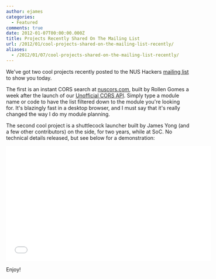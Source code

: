 ```yaml
---
author: ejames
categories:
  - Featured
comments: true
date: 2012-01-07T00:00:00.000Z
title: Projects Recently Shared On The Mailing List
url: /2012/01/cool-projects-shared-on-the-mailing-list-recently/
aliases:
  - /2012/01/07/cool-projects-shared-on-the-mailing-list-recently/
---
```


We've got two cool projects recently posted to the NUS Hackers <a href="https://groups.google.com/forum/#!forum/nushackers">mailing list</a> to show you today.

The first is an instant CORS search at <a href="//nuscors.com/">nuscors.com</a>, built by Rollen Gomes a week after the launch of our <a href="//api.nushackers.org/">Unofficial CORS API</a>. Simply type a module name or code to have the list filtered down to the module you're looking for. It's blazingly fast in a desktop browser, and I must say that it's really changed the way I do my module planning.

The second cool project is a shuttlecock launcher built by James Yong (and a few other contributors) on the side, for two years, while at SoC. No technical details released, but see below for a demonstration:

<iframe width="560" height="315" src="//www.youtube.com/embed/76I-GPIfGys" frameborder="0" allowfullscreen></iframe>

Enjoy!
